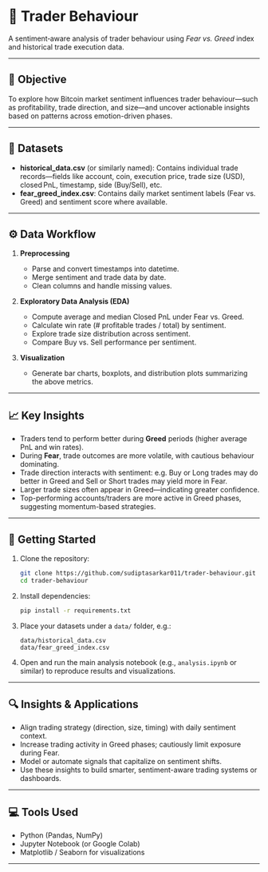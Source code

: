 # 🧠 Trader Behaviour

A sentiment‑aware analysis of trader behaviour using *Fear vs. Greed* index and historical trade execution data.

---

## 🎯 Objective

To explore how Bitcoin market sentiment influences trader behaviour—such as profitability, trade direction, and size—and uncover actionable insights based on patterns across emotion-driven phases.

---

## 📂 Datasets

- **historical_data.csv** (or similarly named): Contains individual trade records—fields like account, coin, execution price, trade size (USD), closed PnL, timestamp, side (Buy/Sell), etc.  
- **fear_greed_index.csv**: Contains daily market sentiment labels (Fear vs. Greed) and sentiment score where available.

---

## ⚙️ Data Workflow

1. **Preprocessing**
   - Parse and convert timestamps into datetime.
   - Merge sentiment and trade data by date.
   - Clean columns and handle missing values.

2. **Exploratory Data Analysis (EDA)**
   - Compute average and median Closed PnL under Fear vs. Greed.
   - Calculate win rate (# profitable trades / total) by sentiment.
   - Explore trade size distribution across sentiment.
   - Compare Buy vs. Sell performance per sentiment.

3. **Visualization**
   - Generate bar charts, boxplots, and distribution plots summarizing the above metrics.

---

## 📈 Key Insights

- Traders tend to perform better during **Greed** periods (higher average PnL and win rates).
- During **Fear**, trade outcomes are more volatile, with cautious behaviour dominating.
- Trade direction interacts with sentiment: e.g. Buy or Long trades may do better in Greed and Sell or Short trades may yield more in Fear.
- Larger trade sizes often appear in Greed—indicating greater confidence.
- Top-performing accounts/traders are more active in Greed phases, suggesting momentum-based strategies.

---

## 📝 Getting Started

1. Clone the repository:
   ```bash
   git clone https://github.com/sudiptasarkar011/trader-behaviour.git
   cd trader-behaviour
   ```
2. Install dependencies:
   ```bash
   pip install -r requirements.txt
   ```
3. Place your datasets under a `data/` folder, e.g.:
   ```
   data/historical_data.csv
   data/fear_greed_index.csv
   ```
4. Open and run the main analysis notebook (e.g., `analysis.ipynb` or similar) to reproduce results and visualizations.

---

## 🔍 Insights & Applications

- Align trading strategy (direction, size, timing) with daily sentiment context.
- Increase trading activity in Greed phases; cautiously limit exposure during Fear.
- Model or automate signals that capitalize on sentiment shifts.
- Use these insights to build smarter, sentiment-aware trading systems or dashboards.

---

## 💻 Tools Used

- Python (Pandas, NumPy)
- Jupyter Notebook (or Google Colab)
- Matplotlib / Seaborn for visualizations

---


